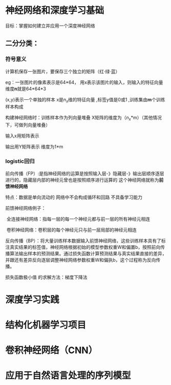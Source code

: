 # 神经网络和深度学习基础

目标：掌握如何建立并应用一个深度神经网络

## 二分分类：

### 符号意义

计算机保存一张图片，要保存三个独立的矩阵（红·绿·蓝）

eg：一张图片的像素表示是64\*64， 用x表示该图片的输入，则输入的特征向量维度**n**就是64\*64\*3

(x,y)表示一个单独的样本 x是$n_x$维的特征向量 ,标签y值是0或1 ,训练集由**m**个训练样本构成

构建神经网络时：训练样本作为列向量堆叠 X矩阵的维度为（$n_x$*m）（其他情况下，可做列向量堆叠）

输入x用矩阵表示

输出用Y矩阵表示 维度为1*m

### logistic回归

前向传播（FP）:是指神经网络的运算是按照输入层-》隐藏层-》输出层顺序逐层进行的，隐藏层内部的神经元曾也是按照顺序进行运算的 这个神经网络就称为**前馈神经网络**

特点：数据是单向流动的 网络中不会构成循环和回路 不具备学习能力

前馈神经网络例子：

​	全连接神经网络：指每一层的每一个神经元都与前一层的所有神经元相连

​	 卷积神经网络：卷积层的每个神经元只与前一层局部的神经元相连

反向传播（BP）：将大量训练样本数据输入前馈神经网络，这些训练样本具有了标注真实结果的标签值，神经网络根据初始的模型参数权重W和偏置b，按照前向传播算法输出样本的预测结果。通过损失函数计算预测结果与真实结果直接的差异，并跟还有差异反向逐层调整神经网络参数权重W和偏执b，这个过程称为反向传播。

损失函数极小值 的求解方法：梯度下降法













# 深度学习实践

# 结构化机器学习项目

# 卷积神经网络（CNN）

# 应用于自然语言处理的序列模型